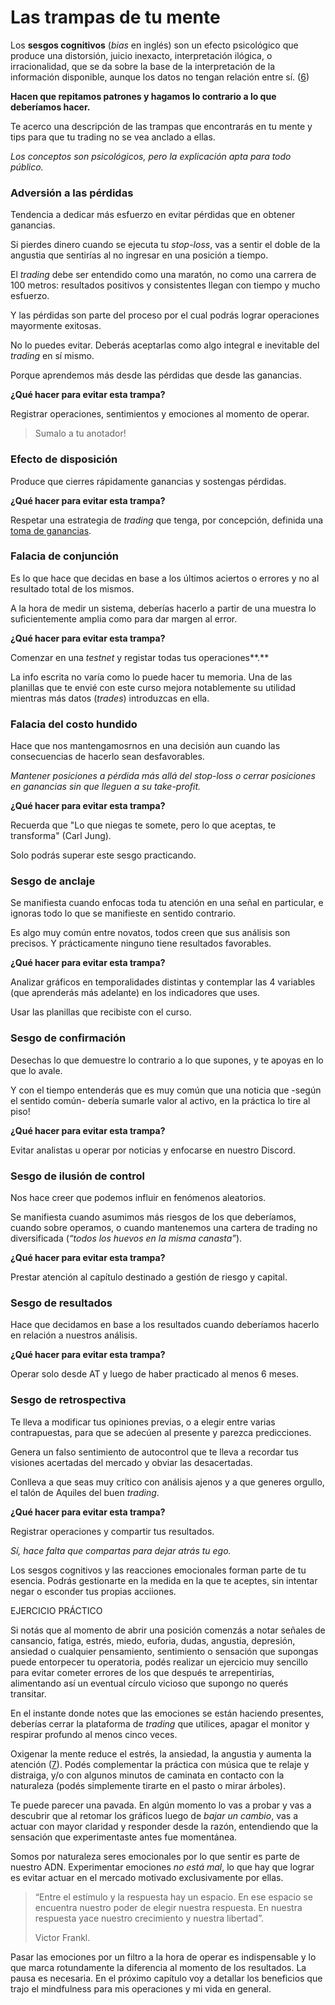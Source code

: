 # Las trampas de tu mente

Los **sesgos cognitivos** (_bias_ en inglés) son un efecto psicológico que produce una distorsión, juicio inexacto, interpretación ilógica, o irracionalidad, que se da sobre la base de la interpretación de la información disponible, aunque los datos no tengan relación entre sí. ([6](https://es.wikipedia.org/wiki/Sesgo\_cognitivo))

**Hacen que repitamos patrones y hagamos lo contrario a lo que deberíamos hacer.**

Te acerco una descripción de las trampas que encontrarás en tu mente y tips para que tu trading no se vea anclado a ellas.

_Los conceptos son psicológicos, pero la explicación apta para todo público._

### Adversión a las pérdidas

Tendencia a dedicar más esfuerzo en evitar pérdidas que en obtener ganancias.

Si pierdes dinero cuando se ejecuta tu _stop-loss_, vas a sentir el doble de la angustia que sentirías al no ingresar en una posición a tiempo.

El _trading_ debe ser entendido como una maratón, no como una carrera de 100 metros: resultados positivos y consistentes llegan con tiempo y mucho esfuerzo.

Y las pérdidas son parte del proceso por el cual podrás lograr operaciones mayormente exitosas.

No lo puedes evitar. Deberás aceptarlas como algo integral e inevitable del _trading_ en sí mismo.

Porque aprendemos más desde las pérdidas que desde las ganancias.

**¿Qué hacer para evitar esta trampa?**

Registrar operaciones, sentimientos y emociones al momento de operar.

> Sumalo a tu anotador!

### Efecto de disposición

Produce que cierres rápidamente ganancias y sostengas pérdidas.&#x20;

**¿Qué hacer para evitar esta trampa?**

Respetar una estrategia de _trading_ que tenga, por concepción, definida una [toma de ganancias](https://comunidad.criptonautas.co/t/estrategias-de-salida/2586).

### Falacia de conjunción

Es lo que hace que decidas en base a los últimos aciertos o errores y no al resultado total de los mismos.

A la hora de medir un sistema, deberías hacerlo a partir de una muestra lo suficientemente amplia como para dar margen al error.&#x20;

**¿Qué hacer para evitar esta trampa?**

Comenzar en una _testnet_ y registar todas tus operaciones**.**

La info escrita no varía como lo puede hacer tu memoria. Una de las planillas que te envié con este curso mejora notablemente su utilidad mientras más datos (_trades_) introduzcas en ella.

### Falacia del costo hundido

Hace que nos mantengamosrnos en una decisión aun cuando las consecuencias de hacerlo sean desfavorables.

_Mantener posiciones a pérdida más allá del stop-loss o cerrar posiciones en ganancias sin que lleguen a su take-profit._

**¿Qué hacer para evitar esta trampa?**

Recuerda que "Lo que niegas te somete, pero lo que aceptas, te transforma" (Carl Jung).

Solo podrás superar este sesgo practicando.

### Sesgo de anclaje

Se manifiesta cuando enfocas toda tu atención en una señal en particular, e ignoras todo lo que se manifieste en sentido contrario.

Es algo muy común entre novatos, todos creen que sus análisis son precisos. Y prácticamente ninguno tiene resultados favorables.

**¿Qué hacer para evitar esta trampa?**

Analizar gráficos en temporalidades distintas y contemplar las 4 variables (que aprenderás más adelante) en los indicadores que uses.

Usar las planillas que recibiste con el curso.

### Sesgo de confirmación

Desechas lo que demuestre lo contrario a lo que supones, y te apoyas en lo que lo avale.&#x20;

Y con el tiempo entenderás que es muy común que una noticia que -según el sentido común- debería sumarle valor al activo, en la práctica lo tire al piso!

**¿Qué hacer para evitar esta trampa?**

Evitar analistas u operar por noticias y enfocarse en nuestro Discord.

### Sesgo de ilusión de control

Nos hace creer que podemos influir en fenómenos aleatorios.

Se manifiesta cuando asumimos más riesgos de los que deberíamos, cuando sobre operamos, o cuando mantenemos una cartera de trading no diversificada (_“todos los huevos en la misma canasta”_).

**¿Qué hacer para evitar esta trampa?**

Prestar atención al capítulo destinado a gestión de riesgo y capital.

### Sesgo de resultados

Hace que decidamos en base a los resultados cuando deberíamos hacerlo en relación a nuestros análisis.

**¿Qué hacer para evitar esta trampa?**

Operar solo desde AT y luego de haber practicado al menos 6 meses.

### Sesgo de retrospectiva

Te lleva a modificar tus opiniones previas, o a elegir entre varias contrapuestas, para que se adecúen al presente y parezca predicciones.

Genera un falso sentimiento de autocontrol que te lleva a recordar tus visiones acertadas del mercado y obviar las desacertadas.&#x20;

Conlleva a que seas muy crítico con análisis ajenos y a que generes orgullo, el talón de Aquiles del buen _trading_.

**¿Qué hacer para evitar esta trampa?**

Registrar operaciones y compartir tus resultados.

_Sí, hace falta que compartas para dejar atrás tu ego._



Los sesgos cognitivos y las reacciones emocionales forman parte de tu esencia. Podrás gestionarte en la medida en la que te aceptes, sin intentar negar o esconder tus propias acciiones.

EJERCICIO PRÁCTICO

Si notás que al momento de abrir una posición comenzás a notar señales de cansancio, fatiga, estrés, miedo, euforia, dudas, angustia, depresión, ansiedad o cualquier pensamiento, sentimiento o sensación que supongas puede entorpecer tu operatoria, podés realizar un ejercicio muy sencillo para evitar cometer errores de los que después te arrepentirías, alimentando así un eventual círculo vicioso que supongo no querés transitar.

En el instante donde notes que las emociones se están haciendo presentes, deberías cerrar la plataforma de _trading_ que utilices, apagar el monitor y respirar profundo al menos cinco veces.

Oxigenar la mente reduce el estrés, la ansiedad, la angustia y aumenta la atención ([7](https://pubmed.ncbi.nlm.nih.gov/27995346/)). Podés complementar la práctica con música que te relaje y distraiga, y/o con algunos minutos de caminata en contacto con la naturaleza (podés simplemente tirarte en el pasto o mirar árboles).

&#x20;

Te puede parecer una pavada. En algún momento lo vas a probar y vas a descubrir que al retomar los gráficos luego de _bajar un cambio_, vas a actuar con mayor claridad y responder desde la razón, entendiendo que la sensación que experimentaste antes fue momentánea.

Somos por naturaleza seres emocionales por lo que sentir es parte de nuestro ADN. Experimentar emociones _no está mal_, lo que hay que lograr es evitar actuar en el mercado motivado exclusivamente por ellas.

> “Entre el estímulo y la respuesta hay un espacio. En ese espacio se encuentra nuestro poder de elegir nuestra respuesta. En nuestra respuesta yace nuestro crecimiento y nuestra libertad”.
>
> Victor Frankl.

Pasar las emociones por un filtro a la hora de operar es indispensable y lo que marca rotundamente la diferencia al momento de los resultados. La pausa es necesaria. En el próximo capítulo voy a detallar los beneficios que trajo el mindfulness para mis operaciones y mi vida en general.
